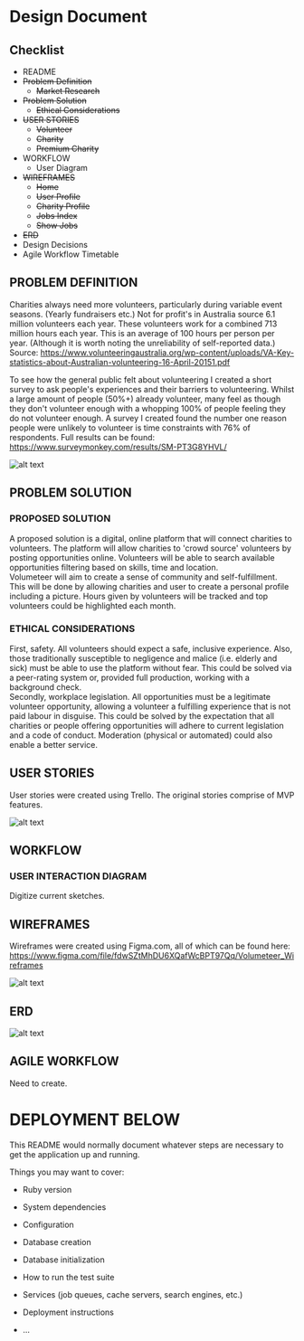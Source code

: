 # Design Document
## Checklist
* README
* ~~Problem Definition~~  
  * ~~Market Research~~
* ~~Problem Solution~~  
  * ~~Ethical Considerations~~
* ~~USER STORIES~~
  * ~~Volunteer~~  
  * ~~Charity~~  
  * ~~Premium Charity~~  
* WORKFLOW
  * User Diagram
* ~~WIREFRAMES~~
  * ~~Home~~  
  * ~~User Profile~~  
  * ~~Charity Profile~~  
  * ~~Jobs Index~~  
  * ~~Show Jobs~~  
* ~~ERD~~
* Design Decisions
* Agile Workflow Timetable

## PROBLEM DEFINITION

  Charities always need more volunteers, particularly during variable event seasons. (Yearly fundraisers etc.) Not for profit's in Australia source 6.1 million volunteers each year. These volunteers work for a combined 713 million hours each year. This is an average of 100 hours per person per year. (Although it is worth noting the unreliability of self-reported data.)
  Source: https://www.volunteeringaustralia.org/wp-content/uploads/VA-Key-statistics-about-Australian-volunteering-16-April-20151.pdf

  To see how the general public felt about volunteering I created a short survey to ask people's experiences and their barriers to volunteering. Whilst a large amount of people (50%+) already volunteer, many feel as though they don't volunteer enough with a whopping 100% of people feeling they do not volunteer enough. A survey I created found the number one reason people were unlikely to volunteer is time constraints with 76% of respondents.
  Full results can be found: https://www.surveymonkey.com/results/SM-PT3G8YHVL/

  ![alt text][survey_pic]

  [survey_pic]:app/assets/images/survey.png "Survey Results"


## PROBLEM SOLUTION
### PROPOSED SOLUTION
  A proposed solution is a digital, online platform that will connect charities to volunteers. The platform will allow charities to 'crowd source' volunteers by posting opportunities online. Volunteers will be able to search available opportunities filtering based on skills, time and location.  
  Volumeteer will aim to create a sense of community and self-fulfillment. This will be done by allowing charities and user to create a personal profile including a picture. Hours given by volunteers will be tracked and top volunteers could be highlighted each month.

### ETHICAL CONSIDERATIONS  
  First, safety. All volunteers should expect a safe, inclusive experience. Also, those traditionally susceptible to negligence and malice (i.e. elderly and sick) must be able to use the platform without fear. This could be solved via a peer-rating system or, provided full production, working with a background check.  
  Secondly, workplace legislation. All opportunities must be a legitimate volunteer opportunity, allowing a volunteer a fulfilling experience that is not paid labour in disguise. This could be solved by the expectation that all charities or people offering opportunities will adhere to current legislation and a code of conduct. Moderation (physical or automated) could also enable a better service.

## USER STORIES
  User stories were created using Trello. The original stories comprise of MVP features.

![alt text][userStories]

[userStories]:app/assets/images/userStories.png "User Stories for project"

## WORKFLOW
### USER INTERACTION DIAGRAM

   Digitize current sketches.

## WIREFRAMES

   Wireframes were created using Figma.com, all of which can be found here: https://www.figma.com/file/fdwSZtMhDU6XQafWcBPT97Qq/Volumeteer_Wireframes

   ![alt text][wireframe]

   [wireframe]:app/assets/images/wireframes.png "Wireframes for project"



## ERD
![alt text][erd_pic]

[erd_pic]:app/assets/images/erd.PNG "ERD"

## AGILE WORKFLOW

   Need to create.


# DEPLOYMENT BELOW
This README would normally document whatever steps are necessary to get the
application up and running.

Things you may want to cover:

* Ruby version

* System dependencies

* Configuration

* Database creation

* Database initialization

* How to run the test suite

* Services (job queues, cache servers, search engines, etc.)

* Deployment instructions

* ...
